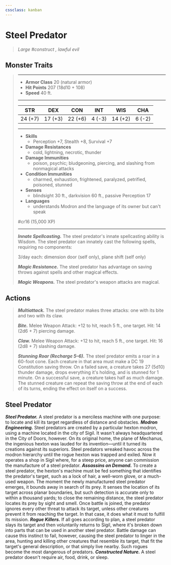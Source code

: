 ```yaml
---
cssclass: kanban
---
```


# Steel Predator
>*Large #construct , lawful evil*
## Monster Traits
>___
>- **Armor Class** 20 (natural armor)
>- **Hit Points** 207 (18d10 + 108)
>- **Speed** 40 ft.
>___
>|STR|DEX|CON|INT|WIS|CHA|
>|:---:|:---:|:---:|:---:|:---:|:---:|
>|24 (+7)|17 (+3)|22 (+6)|4 (-3)|14 (+2)|6 (-2)|
>___
>- **Skills**
>	 - Perception +7, Stealth +8, Survival +7
>- **Damage Resistances**
>	 - cold, lightning, necrotic, thunder
>- **Damage Immunities**
>	 - poison, psychic; bludgeoning, piercing, and slashing from nonmagical attacks
>- **Condition Immunities**
>	 - charmed, exhaustion, frightened, paralyzed, petrified, poisoned, stunned
>- **Senses**
>	 - blindsight 30 ft., darkvision 60 ft., passive Perception 17
>- **Languages**
>	 - understands Modron and the language of its owner but can't speak
>
> #cr16 (15,000 XP)
>___
>***Innate Spellcasting.*** The steel predator's innate spellcasting ability is Wisdom. The steel predator can innately cast the following spells, requiring no components:  
>
>3/day each: dimension door (self only), plane shift (self only)  
>
>
>***Magic Resistance.*** The steel predator has advantage on saving throws against spells and other magical effects.  
>
>***Magic Weapons.*** The steel predator's weapon attacks are magical.  
>
## Actions
>***Multiattack.*** The steel predator makes three attacks: one with its bite and two with its claw.  
>
>***Bite.*** Melee Weapon Attack: +12 to hit, reach 5 ft., one target. Hit: 14 (2d6 + 7) piercing damage.  
>
>***Claw.*** Melee Weapon Attack: +12 to hit, reach 5 ft., one target. Hit: 16 (2d8 + 7) slashing damage.  
>
>***Stunning Roar (Recharge 5–6).*** The steel predator emits a roar in a 60-foot cone. Each creature in that area must make a DC 19 Constitution saving throw. On a failed save, a creature takes 27 (5d10) thunder damage, drops everything it's holding, and is stunned for 1 minute. On a successful save, a creature takes half as much damage. The stunned creature can repeat the saving throw at the end of each of its turns, ending the effect on itself on a success.
## Steel Predator
***Steel Predator.*** A steel predator is a merciless machine with one purpose: to locate and kill its target regardless of distance and obstacles.
***Modron Engineering.*** Steel predators are created by a particular hexton modron, using a machine located in the city of Sigil. It wasn't always headquartered in the City of Doors, however. On its original home, the plane of Mechanus, the ingenious hexton was lauded for its invention—until it turned its creations against its superiors. Steel predators wreaked havoc across the modron hierarchy until the rogue hexton was trapped and exiled. Now it operates a shop in Sigil where, for a steep price, anyone can commission the manufacture of a steel predator.
***Assassins on Demand.*** To create a steel predator, the hexton's machine must be fed something that identifies the predator's target, such as a lock of hair, a well-worn glove, or a much-used weapon. The moment the newly manufactured steel predator emerges, it bounds away in search of its prey. It senses the location of its target across planar boundaries, but such detection is accurate only to within a thousand yards; to close the remaining distance, the steel predator locates its prey by sight and smell.
Once battle is joined, the predator ignores every other threat to attack its target, unless other creatures prevent it from reaching the target. In that case, it does what it must to fulfill its mission.
***Rogue Killers.*** If all goes according to plan, a steel predator slays its target and then voluntarily returns to Sigil, where it's broken down into parts that can be used in another steel predator. Battle damage can cause this instinct to fail, however, causing the steel predator to linger in the area, hunting and killing other creatures that resemble its target, that fit the target's general description, or that simply live nearby. Such rogues become the most dangerous of predators.
***Constructed Nature.*** A steel predator doesn't require air, food, drink, or sleep.
